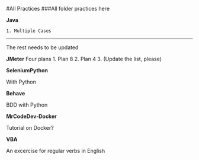 #All Practices
###All folder practices here


**Java**

    1. Multiple Cases

------------------------------------------------------
The rest needs to be updated


**JMeter** 
    Four plans
        1. Plan 8
        2. Plan 4
        3. (Update the list, please)


**SeleniumPython**

With Python


**Behave**

BDD with Python


**MrCodeDev-Docker**


Tutorial on Docker?


**VBA**

An excercise for regular verbs in English

